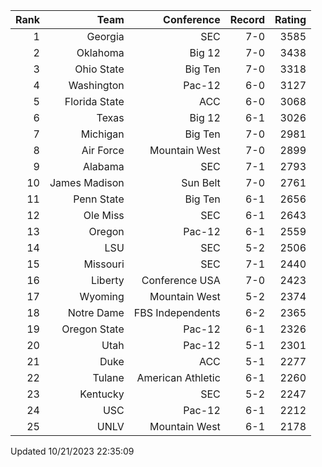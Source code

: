 | Rank  | Team                 | Conference           | Record   | Rating |
| ---:  | ---:                 | ---:                 | ---:     | ---:   |
| 1     | Georgia              | SEC                  | 7-0      | 3585   |
| 2     | Oklahoma             | Big 12               | 7-0      | 3438   |
| 3     | Ohio State           | Big Ten              | 7-0      | 3318   |
| 4     | Washington           | Pac-12               | 6-0      | 3127   |
| 5     | Florida State        | ACC                  | 6-0      | 3068   |
| 6     | Texas                | Big 12               | 6-1      | 3026   |
| 7     | Michigan             | Big Ten              | 7-0      | 2981   |
| 8     | Air Force            | Mountain West        | 7-0      | 2899   |
| 9     | Alabama              | SEC                  | 7-1      | 2793   |
| 10    | James Madison        | Sun Belt             | 7-0      | 2761   |
| 11    | Penn State           | Big Ten              | 6-1      | 2656   |
| 12    | Ole Miss             | SEC                  | 6-1      | 2643   |
| 13    | Oregon               | Pac-12               | 6-1      | 2559   |
| 14    | LSU                  | SEC                  | 5-2      | 2506   |
| 15    | Missouri             | SEC                  | 7-1      | 2440   |
| 16    | Liberty              | Conference USA       | 7-0      | 2423   |
| 17    | Wyoming              | Mountain West        | 5-2      | 2374   |
| 18    | Notre Dame           | FBS Independents     | 6-2      | 2365   |
| 19    | Oregon State         | Pac-12               | 6-1      | 2326   |
| 20    | Utah                 | Pac-12               | 5-1      | 2301   |
| 21    | Duke                 | ACC                  | 5-1      | 2277   |
| 22    | Tulane               | American Athletic    | 6-1      | 2260   |
| 23    | Kentucky             | SEC                  | 5-2      | 2247   |
| 24    | USC                  | Pac-12               | 6-1      | 2212   |
| 25    | UNLV                 | Mountain West        | 6-1      | 2178   |

Updated 10/21/2023 22:35:09
